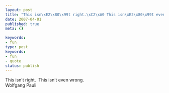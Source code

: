 ```yaml
---
layout: post
title: "This isn\xE2\x80\x99t right.\xC2\xA0 This isn\xE2\x80\x99t even wrong."
date: 2007-04-01
published: true
meta: {}

keywords:
- fun
type: post
keywords:
- fun
- quote
status: publish
---
```

This isn&#8217;t right.  This isn&#8217;t even wrong.<br />Wolfgang Pauli
